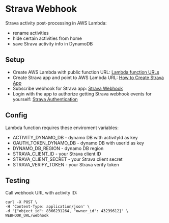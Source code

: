 # Strava Webhook

Strava activity post-processing in AWS Lambda:

- rename activities
- hide certain activities from home
- save Strava activity info in DynamoDB

## Setup

- Create AWS Lambda with public function URL: [Lambda function URLs](https://docs.aws.amazon.com/lambda/latest/dg/lambda-urls.html)
- Create Strava app and point to AWS Lambda URL: [How to Create Strava App](https://developers.strava.com/docs/getting-started/#account)
- Subscribe webhook for Strava app: [Strava Webhook](https://developers.strava.com/docs/webhooks/)
- Login with the app to authorize getting Strava webhook events for yourself: [Strava Authentication](https://developers.strava.com/docs/authentication/)

## Config

Lambda function requires these enviroment variables:

- ACTIVITY_DYNAMO_DB - dynamo DB with activityId as key
- OAUTH_TOKEN_DYNAMO_DB	- dynamo DB with userId as key
- DYNAMO_DB_REGION - dynamo DB region
- STRAVA_CLIENT_ID - your Strava client ID
- STRAVA_CLIENT_SECRET - your Strava client secret
- STRAVA_VERIFY_TOKEN - your Strava verify token

## Testing

Call webhook URL with activity ID:

```
curl -X POST \
-H 'Content-Type: application/json' \
-d '{"object_id": 8366231264, "owner_id": 43239612}' \
WEBHOOK_URL/webhook
```